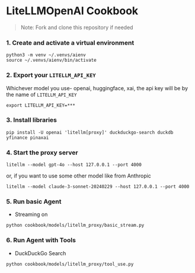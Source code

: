 # LiteLLMOpenAI Cookbook

> Note: Fork and clone this repository if needed
### 1. Create and activate a virtual environment

```shell
python3 -m venv ~/.venvs/aienv
source ~/.venvs/aienv/bin/activate
```

### 2. Export your `LITELLM_API_KEY`
Whichever model you use- openai, huggingface, xai, the api key will be by the name of `LITELLM_API_KEY`

```shell
export LITELLM_API_KEY=***
```

### 3. Install libraries

```shell
pip install -U openai 'litellm[proxy]' duckduckgo-search duckdb yfinance pinaxai
```

### 4. Start the proxy server

```shell
litellm --model gpt-4o --host 127.0.0.1 --port 4000
```
or, if you want to use some other model like from Anthropic
```shell    
litellm --model claude-3-sonnet-20240229 --host 127.0.0.1 --port 4000
```

### 5. Run basic Agent

- Streaming on

```shell
python cookbook/models/litellm_proxy/basic_stream.py
```

### 6. Run Agent with Tools

- DuckDuckGo Search

```shell
python cookbook/models/litellm_proxy/tool_use.py
```